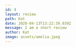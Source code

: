 ```yaml
---
id: 4
layout: review
path: Kat
date: 2020-04-13T13:22:39.039Z
message: I am a short review
author: Kat
image: assets/amelia.jpeg
---
```

